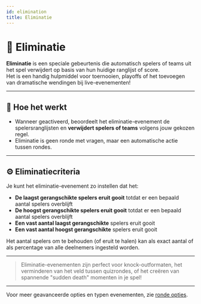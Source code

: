 ```yaml
---
id: elimination
title: Eliminatie
---
```


# 🚫 Eliminatie

**Eliminatie** is een speciale gebeurtenis die automatisch spelers of teams uit het spel verwijdert op basis van hun huidige ranglijst of score.\
Het is een handig hulpmiddel voor toernooien, playoffs of het toevoegen van dramatische wendingen bij live-evenementen!

---

## 📝 Hoe het werkt

- Wanneer geactiveerd, beoordeelt het eliminatie-evenement de spelersranglijsten en **verwijdert spelers of teams** volgens jouw gekozen regel.
- Eliminatie is geen ronde met vragen, maar een automatische actie tussen rondes.

---

## ⚙️ Eliminatiecriteria

Je kunt het eliminatie-evenement zo instellen dat het:

- **De laagst gerangschikte spelers eruit gooit** totdat er een bepaald aantal spelers overblijft
- **De hoogst gerangschikte spelers eruit gooit** totdat er een bepaald aantal spelers overblijft
- **Een vast aantal laagst gerangschikte** spelers eruit gooit
- **Een vast aantal hoogst gerangschikte** spelers eruit gooit

Het aantal spelers om te behouden (of eruit te halen) kan als exact aantal of als percentage van alle deelnemers ingesteld worden.

---

> Eliminatie-evenementen zijn perfect voor knock-outformaten, het verminderen van het veld tussen quizrondes, of het creëren van spannende "sudden death" momenten in je spel!

---

Voor meer geavanceerde opties en typen evenementen, zie [ronde opties](../editor/008-round-options.md).
